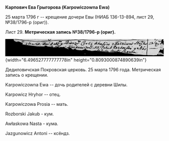 **Карпович Ева Грыгорова (Karpowiczowna Ewa)**

25 марта 1796 г -- крещение дочери Евы (НИАБ 136-13-894, лист 29,
№38/1796-р (ориг)).

Лист 29. **Метрическая запись №38/1796-р (ориг).**

![](./media/b6e8e96ddd32178d8cfcdc6e0e53e9656090a791.png){width="6.496527777777778in"
height="0.8093000874890639in"}

Дедиловичская Покровская церковь. 25 марта 1796 года. Метрическая запись
о крещении.

Karpowiczowna Ewa -- дочь родителей с деревни Шилы.

Karpowicz Hryhor -- отец.

Karpowiczowa Prosia -- мать.

Rozborski Jakub - кум.

Awłaskowa Nasta - кума.

Jazgunowicz Antoni -- ксёндз.
